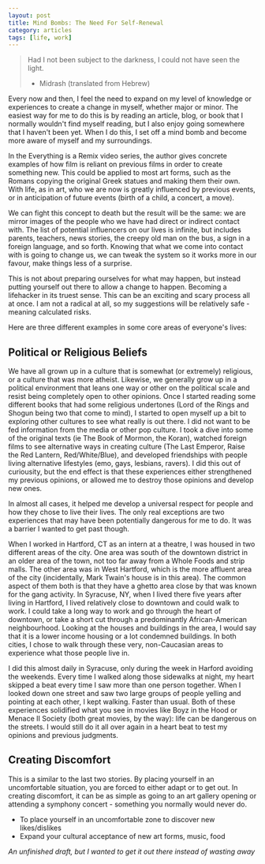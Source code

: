 ```yaml
---
layout: post
title: Mind Bombs: The Need For Self-Renewal
category: articles
tags: [life, work]
---
```

> Had I not been subject to the darkness, I could not have seen the light.
> 
> - Midrash (translated from Hebrew)

Every now and then, I feel the need to expand on my level of knowledge or experiences to create a change in myself, whether major or minor. The easiest way for me to do this is by reading an article, blog, or book that I normally wouldn't find myself reading, but I also enjoy going somewhere that I haven't been yet. When I do this, I set off a mind bomb and become more aware of myself and my surroundings.

In the Everything is a Remix video series, the author gives concrete examples of how film is reliant on previous films in order to create something new. This could be applied to most art forms, such as the Romans copying the original Greek statues and making them their own. With life, as in art, who we are now is greatly influenced by previous events, or in anticipation of future events (birth of a child, a concert, a move). 

We can fight this concept to death but the result will be the same: we are mirror images of the people who we have had direct or indirect contact with. The list of potential influencers on our lives is infinite, but includes parents, teachers, news stories, the creepy old man on the bus, a sign in a foreign language, and so forth. Knowing that what we come into contact with is going to change us, we can tweak the system so it works more in our favour, make things less of a surprise. 

This is not about preparing ourselves for what may happen, but instead putting yourself out there to allow a change to happen. Becoming a lifehacker in its truest sense. This can be an exciting and scary process all at once. I am not a radical at all, so my suggestions will be relatively safe - meaning calculated risks. 

Here are three different examples in some core areas of everyone's lives: 

## Political or Religious Beliefs

We have all grown up in a culture that is somewhat (or extremely) religious, or a culture that was more atheist. Likewise, we generally grow up in a political environment that leans one way or other on the political scale and resist being completely open to other opinions. Once I started reading some different books that had some religious undertones (Lord of the Rings and Shogun being two that come to mind), I started to open myself up a bit to exploring other cultures to see what really is out there. I did not want to be fed information from the media or other pop culture. I took a dive into some of the original texts (ie The Book of Mormon, the Koran), watched foreign films to see alternative ways in creating culture (The Last Emperor, Raise the Red Lantern, Red/White/Blue), and developed friendships with people living alternative lifestyles (emo, gays, lesbians, ravers). I did this out of curiousity, but the end effect is that these experiences either strengthened my previous opinions, or allowed me to destroy those opinions and develop new ones. 

In almost all cases, it helped me develop a universal respect for people and how they chose to live their lives. The only real exceptions are two experiences that may have been potentially dangerous for me to do. It was a barrier I wanted to get past though. 

When I worked in Hartford, CT as an intern at a theatre, I was housed in two different areas of the city. One area was south of the downtown district in an older area of the town, not too far away from a Whole Foods and strip malls. The other area was in West Hartford, which is the more affluent area of the city (incidentally, Mark Twain's house is in this area). The common aspect of them both is that they have a ghetto area close by that was known for the gang activity. In Syracuse, NY, when I lived there five years after living in Hartford, I lived relatively close to downtown and could walk to work. I could take a long way to work and go through the heart of downtown, or take a short cut through a predominantly African-American neighbourhood. Looking at the houses and buildings in the area, I would say that it is a lower income housing or a lot condemned buildings. In both cities, I chose to walk through these very, non-Caucasian areas to experience what those people live in. 

I did this almost daily in Syracuse, only during the week in Harford avoiding the weekends. Every time I walked along those sidewalks at night, my heart skipped a beat every time I saw more than one person together. When I looked down one street and saw two large groups of people yelling and pointing at each other, I kept walking. Faster than usual. Both of these experiences solidified what you see in movies like Boyz in the Hood or Menace II Society (both great movies, by the way): life can be dangerous on the streets. I would still do it all over again in a heart beat to test my opinions and previous judgments. 

## Creating Discomfort

This is a similar to the last two stories. By placing yourself in an uncomfortable situation, you are forced to either adapt or to get out. In creating discomfort, it can be as simple as going to an art gallery opening or attending a symphony concert - something you normally would never do. 

  * To place yourself in an uncomfortable zone to discover new likes/dislikes
  * Expand your cultural acceptance of new art forms, music, food

*An unfinished draft, but I wanted to get it out there instead of wasting away*

